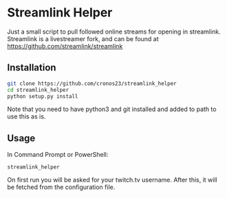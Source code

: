 # Streamlink Helper
Just a small script to pull followed online streams for opening in streamlink. Streamlink is a livestreamer fork, and can be found at https://github.com/streamlink/streamlink

## Installation

```bash
git clone https://github.com/cronos23/streamlink_helper
cd streamlink_helper
python setup.py install
```
Note that you need to have python3 and git installed and added to path to use this as is.

## Usage

In Command Prompt or PowerShell:
```
streamlink_helper
```
On first run you will be asked for your twitch.tv username. After this, it will be fetched from the configuration file.
